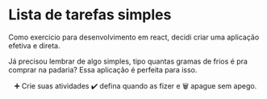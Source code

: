 # Lista de tarefas simples

Como exercicio para desenvolvimento em react, decidi criar uma aplicação efetiva e direta.

Já precisou lembrar de algo simples, tipo quantas gramas de frios é pra comprar na padaria? Essa aplicação é perfeita para isso.

<div align="center">➕ Crie suas atividades ✔️ defina quando as fizer e  🗑 apague sem apego.</div>
